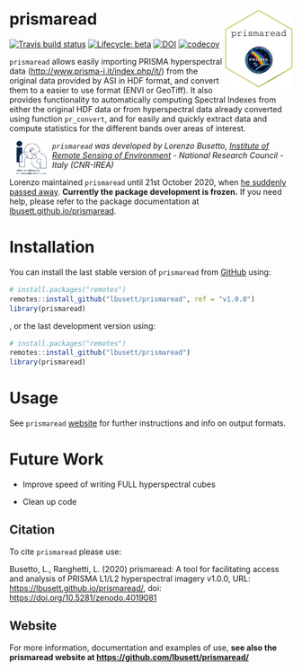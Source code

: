 
<!-- README.md is generated from README.Rmd. Please edit that file -->

# prismaread <a href='https://github.com/lbusett/prismaread'><img src='man/figures/logo.png' align="right" height="139" /></a>

<!-- badges: start -->

[![Travis build
status](https://travis-ci.org/lbusett/prismaread.svg?branch=master)](https://travis-ci.org/lbusett/prismaread)
[![Lifecycle:
beta](https://img.shields.io/badge/lifecycle-beta-blue.svg)](https://www.tidyverse.org/lifecycle/#beta)
[![DOI](https://zenodo.org/badge/DOI/10.5281/zenodo.4019081.svg)](https://doi.org/10.5281/zenodo.4019081)
[![codecov](https://codecov.io/gh/lbusett/prismaread/branch/master/graph/badge.svg)](https://codecov.io/gh/lbusett/prismaread)
<!-- badges: end -->

`prismaread` allows easily importing PRISMA hyperspectral data
(<http://www.prisma-i.it/index.php/it/>) from the original data provided
by ASI in HDF format, and convert them to a easier to use format (ENVI
or GeoTiff). It also provides functionality to automatically computing
Spectral Indexes from either the original HDF data or from hyperspectral
data already converted using function `pr_convert`, and for easily and
quickly extract data and compute statistics for the different bands over
areas of interest.

<a href="http://www.irea.cnr.it/en/">
<img src="man/figures/logo_irea.png" height="60" align="left" style="vertical-align:middle;margin:0px 10px"/></a>

*`prismaread` was developed by Lorenzo Busetto, [Institute of Remote
Sensing of Environment](http://www.irea.cnr.it/en/) - National Research
Council - Italy (CNR-IREA)*

Lorenzo maintained `prismaread` until 21st October 2020, when [he
suddenly passed
away](https://docs.ropensci.org/MODIStsp/articles/lorenzo.html).
**Currently the package development is frozen.** If you need help,
please refer to the package documentation at
[lbusett.github.io/prismaread](https://lbusett.github.io/prismaread).

# Installation

You can install the last stable version of `prismaread` from
[GitHub](https://github.com/) using:

``` r
# install.packages("remotes")
remotes::install_github("lbusett/prismaread", ref = "v1.0.0")
library(prismaread)
```

, or the last development version using:

``` r
# install.packages("remotes")
remotes::install_github("lbusett/prismaread")
library(prismaread)
```

# Usage

See `prismaread` [website](https://lbusett.github.io/prismaread/) for
further instructions and info on output formats.

# Future Work

  - Improve speed of writing FULL hyperspectral cubes

  - Clean up code

## Citation

To cite `prismaread` please use:

Busetto, L., Ranghetti, L. (2020) prismaread: A tool for facilitating
access and analysis of PRISMA L1/L2 hyperspectral imagery v1.0.0, URL:
<https://lbusett.github.io/prismaread/>, doi:
<https://doi.org/10.5281/zenodo.4019081>

## Website

For more information, documentation and examples of use, **see also the
prismaread website at <https://github.com/lbusett/prismaread/>**
